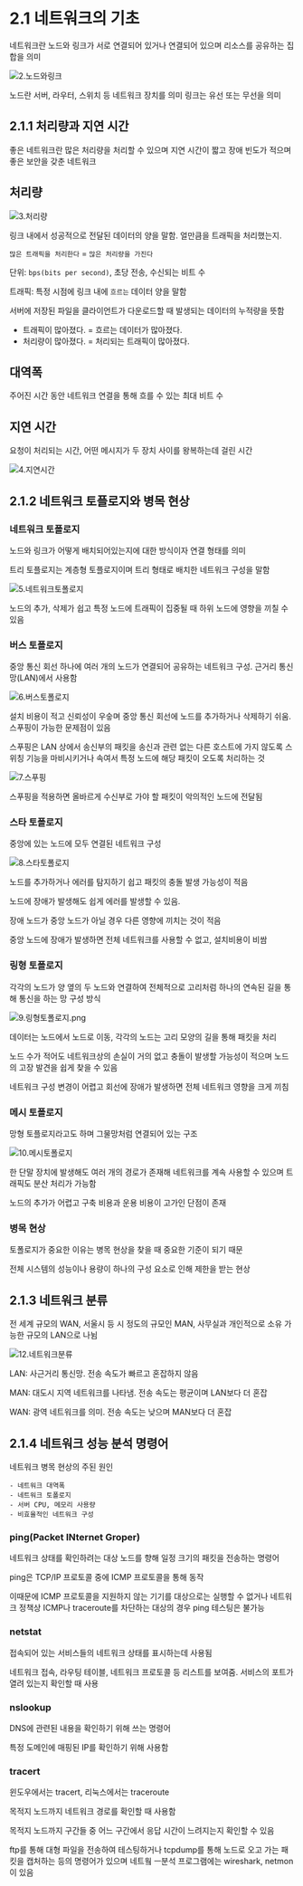 # 2.1 네트워크의 기초

네트워크란 노드와 링크가 서로 연결되어 있거나 연결되어 있으며 리소스를 공유하는 집합을 의미

![2.노드와링크](https://raw.githubusercontent.com/LegendStudy/CS-Study/master/임준형/image/week2/2.노드와링크.png)

노드란 서버, 라우터, 스위치 등 네트워크 장치를 의미 링크는 유선 또는 무선을 의미

## 2.1.1 처리량과 지연 시간

좋은 네트워크란 많은 처리량을 처리할 수 있으며 지연 시간이 짧고 장애 빈도가 적으며 좋은 보안을 갖춘 네트워크

## 처리량

![3.처리량](https://raw.githubusercontent.com/LegendStudy/CS-Study/master/임준형/image/week2/3.처리량.png)

링크 내에서 성공적으로 전달된 데이터의 양을 말함. 얼만큼을 트래픽을 처리했는지.

`많은 트래픽을 처리한다` = `많은 처리량을 가진다`

단위: `bps(bits per second)`, 초당 전송, 수신되는 비트 수

트래픽: 특정 시점에 링크 내에 `흐르는` 데이터 양을 말함

서버에 저장된 파일을 클라이언트가 다운로드할 때 발생되는 데이터의 누적량을 뜻함

- 트래픽이 많아졌다. = 흐르는 데이터가 많아졌다.
- 처리량이 많아졌다. = 처리되는 트래픽이 많아졌다.

## 대역폭

주어진 시간 동안 네트워크 연결을 통해 흐를 수 있는 최대 비트 수

## 지연 시간

요청이 처리되는 시간, 어떤 메시지가 두 장치 사이를 왕복하는데 걸린 시간

![4.지연시간](https://raw.githubusercontent.com/LegendStudy/CS-Study/master/임준형/image/week2/4.지연시간.png)

## 2.1.2 네트워크 토플로지와 병목 현상

### 네트워크 토폴로지

노드와 링크가 어떻게 배치되어있는지에 대한 방식이자 연결 형태를 의미

트리 토플로지는 계층형 토플로지이며 트리 형태로 배치한 네트워크 구성을 말함

![5.네트워크토폴로지](https://raw.githubusercontent.com/LegendStudy/CS-Study/master/임준형/image/week2/5.네트워크토폴로지.png)

노드의 추가, 삭제가 쉽고 특정 노드에 트래픽이 집중될 때 하위 노드에 영향을 끼칠 수 있음

### 버스 토폴로지

중앙 통신 회선 하나에 여러 개의 노드가 연결되어 공유하는 네트워크 구성. 근거리 통신망(LAN)에서 사용함

![6.버스토폴로지](https://raw.githubusercontent.com/LegendStudy/CS-Study/master/임준형/image/week2/6.버스토폴로지.png)

설치 비용이 적고 신뢰성이 우숳며 중앙 통신 회선에 노드를 추가하거나 삭제하기 쉬움. 스푸핑이 가능한 문제점이 있음

스푸핑은 LAN 상에서 송신부의 패킷을 송신과 관련 없는 다른 호스트에 가지 않도록 스위칭 기능을 마비시키거나 속여서 특정 노드에 해당 패킷이 오도록 처리하는 것

![7.스푸핑](https://raw.githubusercontent.com/LegendStudy/CS-Study/master/임준형/image/week2/7.스푸핑.png)

스푸핑을 적용하면 올바르게 수신부로 가야 할 패킷이 악의적인 노드에 전달됨

### 스타 토폴로지

중앙에 있는 노드에 모두 연결된 네트워크 구성

![8.스타토폴로지](https://raw.githubusercontent.com/LegendStudy/CS-Study/master/임준형/image/week2/8.스타토폴로지.png)

노드를 추가하거나 에러를 탐지하기 쉽고 패킷의 충돌 발생 가능성이 적음

노드에 장애가 발생해도 쉽게 에러를 발생할 수 있음.

장애 노드가 중앙 노드가 아닐 경우 다른 영향에 끼치는 것이 적음

중앙 노드에 장애가 발생하면 전체 네트워크를 사용할 수 없고, 설치비용이 비쌈

### 링형 토폴로지

각각의 노드가 양 옆의 두 노드와 연결하여 전체적으로 고리처럼 하나의 연속된 길을 통해 통신을 하는 망 구성 방식

![9.링형토폴로지.png](https://raw.githubusercontent.com/LegendStudy/CS-Study/master/임준형/image/week2/9.링형토폴로지.png.png)

데이터는 노드에서 노드로 이동, 각각의 노드는 고리 모양의 길을 통해 패킷을 처리

노드 수가 적어도 네트워크상의 손실이 거의 없고 충돌이 발생할 가능성이 적으며 노드의 고장 발견을 쉽게 찾을 수 있음

네트워크 구성 변경이 어렵고 회선에 장애가 발생하면 전체 네트워크 영향을 크게 끼침

### 메시 토폴로지

망형 토플로지라고도 하며 그물망처럼 연결되어 있는 구조

![10.메시토폴로지](https://raw.githubusercontent.com/LegendStudy/CS-Study/master/임준형/image/week2/10.메시토폴로지.png)

한 단말 장치에 발생해도 여러 개의 경로가 존재해 네트워크를 계속 사용할 수 있으며 트래픽도 분산 처리가 가능함

노드의 추가가 어렵고 구축 비용과 운용 비용이 고가인 단점이 존재

### 병목 현상

토폴로지가 중요한 이유는 병목 현상을 찾을 때 중요한 기준이 되기 때문

전체 시스템의 성능이나 용량이 하나의 구성 요소로 인해 제한을 받는 현상

## 2.1.3 네트워크 분류

전 세계 규모의 WAN, 서울시 등 시 정도의 규모인 MAN, 사무실과 개인적으로 소유 가능한 규모의 LAN으로 나뉨

![12.네트워크분류](https://raw.githubusercontent.com/LegendStudy/CS-Study/master/임준형/image/week2/12.네트워크분류.png)

LAN: 사근거리 통신망. 전송 속도가 빠르고 혼잡하지 않음

MAN: 대도시 지역 네트워크를 나타냄. 전송 속도는 평균이며 LAN보다 더 혼잡

WAN: 광역 네트워크를 의미. 전송 속도는 낮으며 MAN보다 더 혼잡

## 2.1.4 네트워크 성능 분석 명령어

네트워크 병목 현상의 주된 원인

~~~
- 네트워크 대역폭
- 네트워크 토폴로지
- 서버 CPU, 메모리 사용량
- 비효율적인 네트워크 구성
~~~

### ping(Packet INternet Groper)

네트워크 상태를 확인하려는 대상 노드를 향해 일정 크기의 패킷을 전송하는 명령어

ping은 TCP/IP 프로토콜 중에 ICMP 프로토콜을 통해 동작

이때문에 ICMP 프로토콜을 지원하지 않는 기기를 대상으로는 실행할 수 없거나 네트워크 정책상 ICMP나 traceroute를 차단하는 대상의 경우 ping 테스팅은 불가능

### netstat

접속되어 있는 서비스들의 네트워크 상태를 표시하는데 사용됨

네트워크 접속, 라우팅 테이블, 네트워크 프로토콜 등 리스트를 보여줌. 서비스의 포트가 열려 있는지 확인할 때 사용

### nslookup

DNS에 관련된 내용을 확인하기 위해 쓰는 명령어

특정 도메인에 매핑된 IP를 확인하기 위해 사용함

### tracert

윈도우에서는 tracert, 리눅스에서는 traceroute

목적지 노드까지 네트워크 경로를 확인할 때 사용함

목적지 노드까지 구간들 중 어느 구간에서 응답 시간이 느려지는지 확인할 수 있음

ftp를 통해 대형 파일을 전송하여 테스팅하거나 tcpdump를 통해 노드로 오고 가는 패킷을 캡처하는 등의 명령어가 있으며 네트웤 ㅡ분석 프로그램에는 wireshark, netmon이 있음